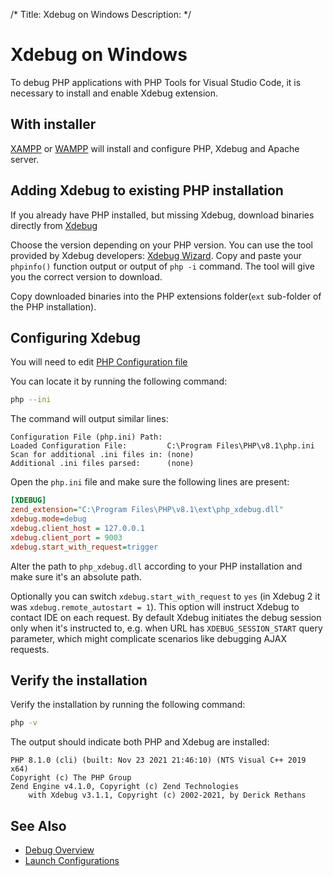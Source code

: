 /*
Title: Xdebug on Windows
Description:
*/

# Xdebug on Windows

To debug PHP applications with PHP Tools for Visual Studio Code, it is necessary to install and enable Xdebug extension.

## With installer

[XAMPP](https://www.apachefriends.org) or [WAMPP](https://www.wampserver.com) will install and configure PHP, Xdebug and Apache server. 

## Adding Xdebug to existing PHP installation

If you already have PHP installed, but missing Xdebug, download binaries directly from [Xdebug](https://xdebug.org/download#releases)

Choose the version depending on your PHP version. You can use the tool provided by Xdebug developers: [Xdebug Wizard](http://xdebug.org/wizard.php). Copy and paste your `phpinfo()` function output or output of `php -i` command. The tool will give you the correct version to download.

Copy downloaded binaries into the PHP extensions folder(`ext` sub-folder of the PHP installation).

## Configuring Xdebug

You will need to edit [PHP Configuration file](http://php.net/manual/en/configuration.file.php)

You can locate it by running the following command:

```bash
php --ini
```

The command will output similar lines:
```
Configuration File (php.ini) Path:
Loaded Configuration File:         C:\Program Files\PHP\v8.1\php.ini
Scan for additional .ini files in: (none)
Additional .ini files parsed:      (none)
```

Open the `php.ini` file and make sure the following lines are present:

```ini
[XDEBUG]
zend_extension="C:\Program Files\PHP\v8.1\ext\php_xdebug.dll"
xdebug.mode=debug
xdebug.client_host = 127.0.0.1
xdebug.client_port = 9003
xdebug.start_with_request=trigger
```

Alter the path to `php_xdebug.dll` according to your PHP installation and make sure it's an absolute path.

Optionally you can switch `xdebug.start_with_request` to `yes` (in Xdebug 2 it was `xdebug.remote_autostart = 1`). This option will instruct Xdebug to contact IDE on each request. By default Xdebug initiates the debug session only when it's instructed to, e.g. when URL has `XDEBUG_SESSION_START` query parameter, which might complicate scenarios like debugging AJAX requests.

## Verify the installation

Verify the installation by running the following command:

```bash
php -v
```

The output should indicate both PHP and Xdebug are installed:

```
PHP 8.1.0 (cli) (built: Nov 23 2021 21:46:10) (NTS Visual C++ 2019 x64)
Copyright (c) The PHP Group
Zend Engine v4.1.0, Copyright (c) Zend Technologies
    with Xdebug v3.1.1, Copyright (c) 2002-2021, by Derick Rethans
```

## See Also

- [Debug Overview](.)
- [Launch Configurations](launch-json)
